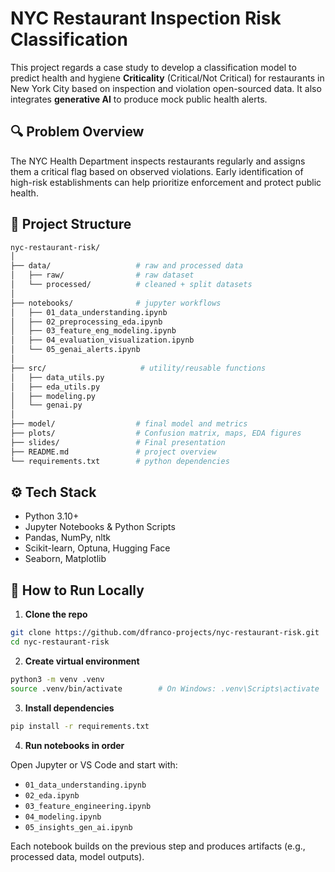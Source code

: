 # NYC Restaurant Inspection Risk Classification

This project regards a case study to develop a classification model to predict health and hygiene **Criticality** (Critical/Not Critical) for restaurants in New York City based on inspection and violation open-sourced data. It also integrates **generative AI** to produce mock public health alerts.

## 🔍 Problem Overview

The NYC Health Department inspects restaurants regularly and assigns them a critical flag based on observed violations. Early identification of high-risk establishments can help prioritize enforcement and protect public health.

## 📂 Project Structure

```bash
nyc-restaurant-risk/
│
├── data/                   # raw and processed data
│   ├── raw/                # raw dataset
│   └── processed/          # cleaned + split datasets
│
├── notebooks/              # jupyter workflows
│   ├── 01_data_understanding.ipynb
│   ├── 02_preprocessing_eda.ipynb
│   ├── 03_feature_eng_modeling.ipynb
│   ├── 04_evaluation_visualization.ipynb
│   └── 05_genai_alerts.ipynb
│
├── src/                     # utility/reusable functions
│   ├── data_utils.py
│   ├── eda_utils.py
│   ├── modeling.py
│   └── genai.py
│
├── model/                  # final model and metrics
├── plots/                  # Confusion matrix, maps, EDA figures
├── slides/                 # Final presentation
├── README.md               # project overview
└── requirements.txt        # python dependencies
```


## ⚙️ Tech Stack

- Python 3.10+
- Jupyter Notebooks & Python Scripts
- Pandas, NumPy, nltk
- Scikit-learn, Optuna, Hugging Face
- Seaborn, Matplotlib

## 🚀 How to Run Locally

1. **Clone the repo**

```bash
git clone https://github.com/dfranco-projects/nyc-restaurant-risk.git
cd nyc-restaurant-risk
```

2. **Create virtual environment**

```bash
python3 -m venv .venv
source .venv/bin/activate        # On Windows: .venv\Scripts\activate
```

3. **Install dependencies**

```bash
pip install -r requirements.txt
```

4. **Run notebooks in order**

Open Jupyter or VS Code and start with:

- `01_data_understanding.ipynb`
- `02_eda.ipynb`
- `03_feature_engineering.ipynb`
- `04_modeling.ipynb`
- `05_insights_gen_ai.ipynb`

Each notebook builds on the previous step and produces artifacts (e.g., processed data, model outputs).
